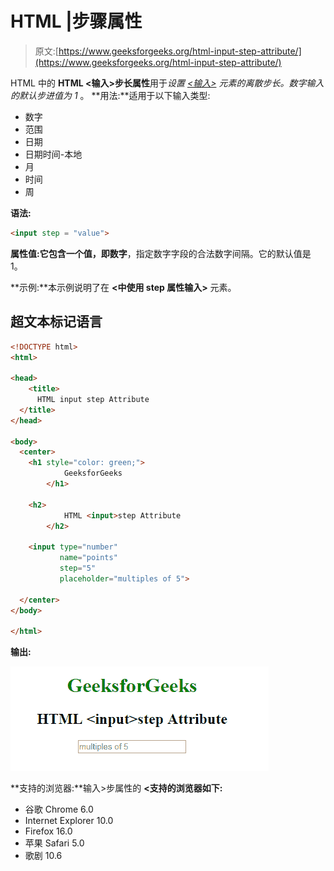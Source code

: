 # HTML |步骤属性

> 原文:[https://www.geeksforgeeks.org/html-input-step-attribute/](https://www.geeksforgeeks.org/html-input-step-attribute/)

HTML 中的 **HTML <输入>步长属性**用于*设置* [*<输入>*](https://www.geeksforgeeks.org/html-input-tag/) *元素的离散步长。数字输入的默认步进值为 1* 。
**用法:**适用于以下输入类型:

*   数字
*   范围
*   日期
*   日期时间-本地
*   月
*   时间
*   周

**语法:**

```html
<input step = "value"> 
```

**属性值:**它包含一个值，即**数字**，指定数字字段的合法数字间隔。它的默认值是 1。

**示例:**本示例说明了在 **<中使用 step 属性输入>** 元素。

## 超文本标记语言

```html
<!DOCTYPE html>
<html>

<head>
    <title>
      HTML input step Attribute
  </title>
</head>

<body>
  <center>
    <h1 style="color: green;">
            GeeksforGeeks
        </h1>

    <h2>
            HTML <input>step Attribute
        </h2>

    <input type="number"
           name="points"
           step="5"
           placeholder="multiples of 5">

  </center>
</body>

</html>
```

**输出:**

![](img/848be72073dcc710460723e8b3e3b9ec.png)

**支持的浏览器:**输入>步属性的 **<支持的浏览器如下:**

*   谷歌 Chrome 6.0
*   Internet Explorer 10.0
*   Firefox 16.0
*   苹果 Safari 5.0
*   歌剧 10.6
